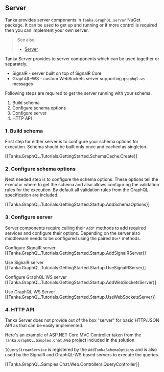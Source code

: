 ## Server

Tanka provides server components in `Tanka.GraphQL.server` NuGet
package. It can be used to get up and running or if more control is
required then you can implement your own server.

> See also
>
> * [Server](2-server/0-common.html)

Tanka Server provides to server components which can be used together
or separately. 

* SignalR - server built on top of SignalR Core
* GraphQL-WS - custom WebSockets server supporting `graphql-ws` messages


Following steps are required to get the server running with your schema.

1. Build schema
2. Configure schema options
3. Configure server
4. HTTP API


### 1. Build schema

First step for either server is to configure your schema options
for execution. Schema should be built only once and cached as singleton.

[{Tanka.GraphQL.Tutorials.GettingStarted.SchemaCache.Create}]


### 2. Configure schema options

Next needed step is to configure the schema options. These options tell
the executor where to get the schema and also allows configuring the validation
rules for the execution. By default all validation rules from the GraphQL
specification are included.

[{Tanka.GraphQL.Tutorials.GettingStarted.Startup.AddSchemaOptions}]


### 3. Configure server

Server components require calling their `Add*` methods to add required
services and configure their options. Depending on the server also
middleware needs to be configured using the paired `Use*` methods.

Configure SignalR server
[{Tanka.GraphQL.Tutorials.GettingStarted.Startup.AddSignalRServer}]

Use SignalR server
[{Tanka.GraphQL.Tutorials.GettingStarted.Startup.UseSignalRServer}]


Configure GraphQL WS server
[{Tanka.GraphQL.Tutorials.GettingStarted.Startup.AddWebSocketsServer}]

Use GraphQL WS Server
[{Tanka.GraphQL.Tutorials.GettingStarted.Startup.UseWebSocketsServer}]


### 4. HTTP API

Tanka Server does not provide out of the box "server" for basic
HTTP/JSON API as that can be easily implemented.

Here's an example of ASP.NET Core MVC Controller taken from the 
`Tanka.GraphQL.Samples.Chat.Web` project included in the solution.

`IQueryStreamService` is registered by the `AddTankaSchemaOptions`
and is also used by the SignalR and GraphQL-WS based servers to 
execute the queries.

[{Tanka.GraphQL.Samples.Chat.Web.Controllers.QueryController}]